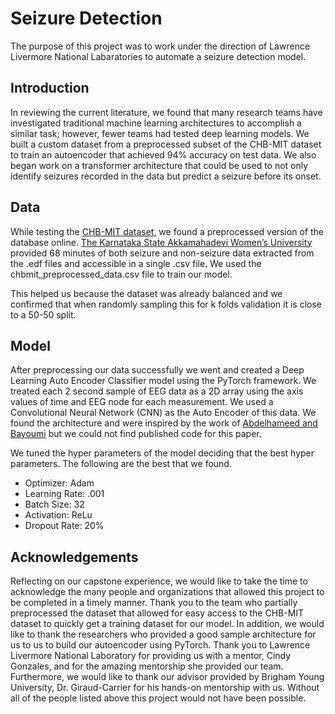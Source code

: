 # Seizure Detection
The purpose of this project was to work under the direction of Lawrence Livermore National Labaratories to automate a seizure detection model.

## Introduction
In reviewing the current literature, we found that many research teams have investigated traditional machine learning architectures to accomplish a similar task; however, fewer teams had tested deep learning models. We built a custom dataset from a preprocessed subset of the CHB-MIT dataset to train an autoencoder that achieved 94\% accuracy on test data. We also began work on a transformer architecture that could be used to not only identify seizures recorded in the data but predict a seizure before its onset.

## Data
While testing the [CHB-MIT dataset](https://physionet.org/content/chbmit/1.0.0/), we found a preprocessed version of the database online. [The Karnataka State Akkamahadevi Women’s University](https://ieee-dataport.org/open-access/preprocessed-chb-mit-scalp-eeg-database#files) provided 68 minutes of both seizure and non-seizure data extracted from the .edf files and accessible in a single .csv file. We used the chbmit\_preprocessed\_data.csv file to train our model.

This helped us because the dataset was already balanced and we confirmed that when randomly sampling this for k folds validation it is close to a 50-50 split.

## Model
After preprocessing our data successfully we went and created a Deep Learning Auto Encoder Classifier model using the PyTorch framework. We treated each 2 second sample of EEG data as a 2D array using the axis values of time and EEG node for each measurement. We used a Convolutional Neural Network (CNN) as the Auto Encoder of this data. We found the architecture and were inspired by the work of [Abdelhameed and Bayoumi](https://www.frontiersin.org/articles/10.3389/fncom.2021.650050/full) but we could not find published code for this paper.

We tuned the hyper parameters of the model deciding that the best hyper parameters. The following are the best that we found.

* Optimizer: Adam
* Learning Rate: .001
* Batch Size: 32
* Activation: ReLu
* Dropout Rate: 20\%

## Acknowledgements
Reflecting on our capstone experience, we would like to take the time to acknowledge the many people and organizations that allowed this project to be completed in a timely manner. Thank you to the team who partially preprocessed the dataset that allowed for easy access to the CHB-MIT dataset to quickly get a training dataset for our model. In addition, we would like to thank the researchers who provided a good sample architecture for us to us to build our autoencoder using PyTorch. Thank you to Lawrence Livermore National Laboratory for providing us with a mentor, Cindy Gonzales, and for the amazing mentorship she provided our team. Furthermore, we would like to thank our advisor provided by Brigham Young University, Dr. Giraud-Carrier for his hands-on mentorship with us. Without all of the people listed above this project would not have been possible.
